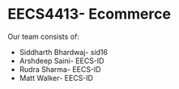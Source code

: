 # EECS4413- Ecommerce
Our team consists of:
* Siddharth Bhardwaj- sid16
* Arshdeep Saini- EECS-ID
* Rudra Sharma- EECS-ID
* Matt Walker- EECS-ID
